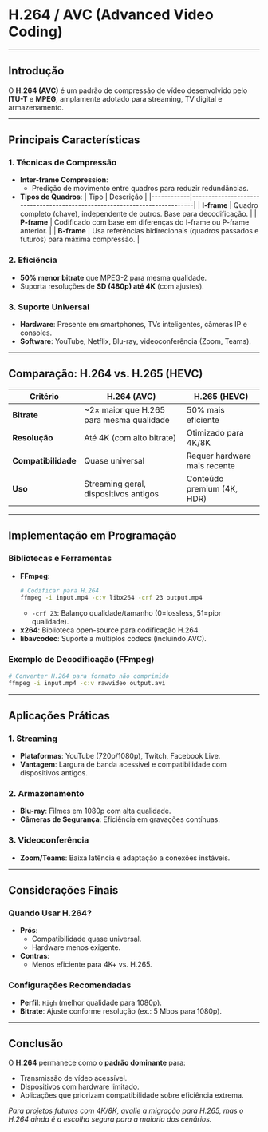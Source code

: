 # H.264 / AVC (Advanced Video Coding)

---

## Introdução

O **H.264 (AVC)** é um padrão de compressão de vídeo desenvolvido pelo **ITU-T** e **MPEG**, amplamente adotado para streaming, TV digital e armazenamento.

---

## Principais Características

### 1. Técnicas de Compressão

- **Inter-frame Compression**:
  - Predição de movimento entre quadros para reduzir redundâncias.
- **Tipos de Quadros**:
  | Tipo | Descrição |
  |------------|---------------------------------------------------------------------------|
  | **I-frame** | Quadro completo (chave), independente de outros. Base para decodificação. |
  | **P-frame** | Codificado com base em diferenças do I-frame ou P-frame anterior. |
  | **B-frame** | Usa referências bidirecionais (quadros passados e futuros) para máxima compressão. |

### 2. Eficiência

- **50% menor bitrate** que MPEG-2 para mesma qualidade.
- Suporta resoluções de **SD (480p) até 4K** (com ajustes).

### 3. Suporte Universal

- **Hardware**: Presente em smartphones, TVs inteligentes, câmeras IP e consoles.
- **Software**: YouTube, Netflix, Blu-ray, videoconferência (Zoom, Teams).

---

## Comparação: H.264 vs. H.265 (HEVC)

| **Critério**        | **H.264 (AVC)**                          | **H.265 (HEVC)**             |
| ------------------- | ---------------------------------------- | ---------------------------- |
| **Bitrate**         | ~2× maior que H.265 para mesma qualidade | 50% mais eficiente           |
| **Resolução**       | Até 4K (com alto bitrate)                | Otimizado para 4K/8K         |
| **Compatibilidade** | Quase universal                          | Requer hardware mais recente |
| **Uso**             | Streaming geral, dispositivos antigos    | Conteúdo premium (4K, HDR)   |

---

## Implementação em Programação

### Bibliotecas e Ferramentas

- **FFmpeg**:
  ```bash
  # Codificar para H.264
  ffmpeg -i input.mp4 -c:v libx264 -crf 23 output.mp4
  ```
  - `-crf 23`: Balanço qualidade/tamanho (0=lossless, 51=pior qualidade).
- **x264**: Biblioteca open-source para codificação H.264.
- **libavcodec**: Suporte a múltiplos codecs (incluindo AVC).

### Exemplo de Decodificação (FFmpeg)

```bash
# Converter H.264 para formato não comprimido
ffmpeg -i input.mp4 -c:v rawvideo output.avi
```

---

## Aplicações Práticas

### 1. **Streaming**

- **Plataformas**: YouTube (720p/1080p), Twitch, Facebook Live.
- **Vantagem**: Largura de banda acessível e compatibilidade com dispositivos antigos.

### 2. **Armazenamento**

- **Blu-ray**: Filmes em 1080p com alta qualidade.
- **Câmeras de Segurança**: Eficiência em gravações contínuas.

### 3. **Videoconferência**

- **Zoom/Teams**: Baixa latência e adaptação a conexões instáveis.

---

## Considerações Finais

### Quando Usar H.264?

- **Prós**:
  - Compatibilidade quase universal.
  - Hardware menos exigente.
- **Contras**:
  - Menos eficiente para 4K+ vs. H.265.

### Configurações Recomendadas

- **Perfil**: `High` (melhor qualidade para 1080p).
- **Bitrate**: Ajuste conforme resolução (ex.: 5 Mbps para 1080p).

---

## Conclusão

O **H.264** permanece como o **padrão dominante** para:

- Transmissão de vídeo acessível.
- Dispositivos com hardware limitado.
- Aplicações que priorizam compatibilidade sobre eficiência extrema.

_Para projetos futuros com 4K/8K, avalie a migração para H.265, mas o H.264 ainda é a escolha segura para a maioria dos cenários._
